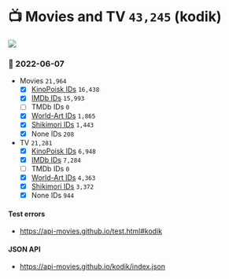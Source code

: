 # :tv: Movies and TV `43,245` (kodik)

<a href="https://API-Movies.github.io"><img src="https://API-Movies.github.io/banner.png?cache"></a>

### :date: 2022-06-07
- Movies `21,964`
  - [x] <a href="https://API-Movies.github.io/kodik/movie_kinopoisk_ids.json">KinoPoisk IDs</a> `16,438`
  - [x] <a href="https://API-Movies.github.io/kodik/movie_imdb_ids.json">IMDb IDs</a> `15,993`
  - [ ] TMDb IDs `0`
  - [x] <a href="https://API-Movies.github.io/kodik/movie_world_art_ids.json">World-Art IDs</a> `1,865`
  - [x] <a href="https://API-Movies.github.io/kodik/movie_shikimori_ids.json">Shikimori IDs</a> `1,443`
  - [x] None IDs `208`
- TV `21,281`
  - [x] <a href="https://API-Movies.github.io/kodik/tv_kinopoisk_ids.json">KinoPoisk IDs</a> `6,948`
  - [x] <a href="https://API-Movies.github.io/kodik/tv_imdb_ids.json">IMDb IDs</a> `7,284`
  - [ ] TMDb IDs `0`
  - [x] <a href="https://API-Movies.github.io/kodik/tv_world_art_ids.json">World-Art IDs</a> `4,363`
  - [x] <a href="https://API-Movies.github.io/kodik/tv_shikimori_ids.json">Shikimori IDs</a> `3,372`
  - [x] None IDs `944`
#### Test errors
- <a href='https://api-movies.github.io/test.html#kodik'>https://api-movies.github.io/test.html#kodik</a>
#### JSON API
- <a href='https://api-movies.github.io/kodik/index.json'>https://api-movies.github.io/kodik/index.json</a>
